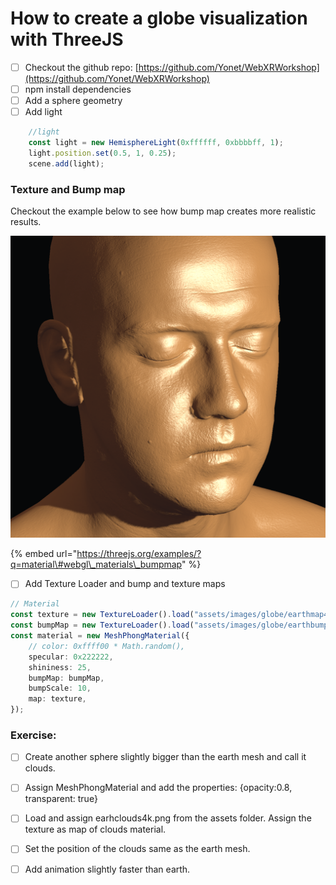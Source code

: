 # How to create a globe visualization with ThreeJS

* [ ] Checkout the github repo: [https://github.com/Yonet/WebXRWorkshop](https://github.com/Yonet/WebXRWorkshop)
* [ ] npm install dependencies
* [ ] Add a sphere geometry
* [ ] Add light

```typescript
    //light
    const light = new HemisphereLight(0xffffff, 0xbbbbff, 1);
    light.position.set(0.5, 1, 0.25);
    scene.add(light);
```

### Texture and Bump map

Checkout the example below to see how bump map creates more realistic results.

![Bumpmap skin example](../../../.gitbook/assets/bumpmap.png)

{% embed url="https://threejs.org/examples/?q=material\#webgl\_materials\_bumpmap" %}



* [ ] Add Texture Loader and bump and texture maps

```typescript
// Material
const texture = new TextureLoader().load("assets/images/globe/earthmap4k.jpg");
const bumpMap = new TextureLoader().load("assets/images/globe/earthbump4k.jpg");
const material = new MeshPhongMaterial({
    // color: 0xffff00 * Math.random(),
    specular: 0x222222,
    shininess: 25,
    bumpMap: bumpMap,
    bumpScale: 10,
    map: texture,
});
```

### Exercise:

* [ ] Create another sphere slightly bigger than the earth mesh and call it clouds.
* [ ] Assign MeshPhongMaterial and add the properties: {opacity:0.8, transparent: true}
* [ ] Load and assign earhclouds4k.png from the assets folder. Assign the texture as map of clouds material.
* [ ] Set the position of the clouds same as the earth mesh.
* [ ] Add animation slightly faster than earth.

